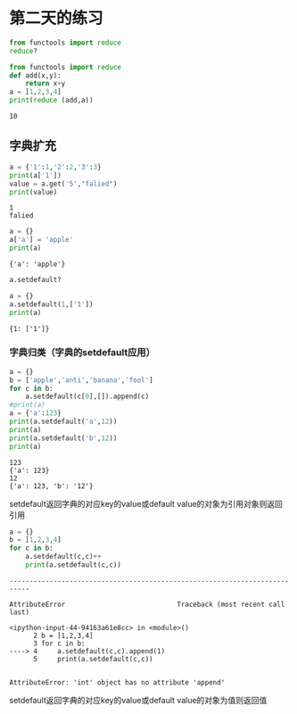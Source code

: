 
# 第二天的练习


```python
from functools import reduce
reduce?
```


```python
from functools import reduce
def add(x,y):
    return x+y
a = [1,2,3,4]
print(reduce (add,a))
```

    10
    

## 字典扩充


```python
a = {'1':1,'2':2,'3':3}
print(a['1'])
value = a.get('5',"falied")
print(value)
```

    1
    falied
    


```python
a = {}
a['a'] = 'apple'
print(a)
```

    {'a': 'apple'}
    


```python
a.setdefault?
```


```python
a = {}
a.setdefault(1,['1'])
print(a)
```

    {1: ['1']}
    

### 字典归类（字典的setdefault应用）


```python
a = {}
b = ['apple','anti','banana','fool']
for c in b:
    a.setdefault(c[0],[]).append(c)
#print(a)
a = {'a':123}
print(a.setdefault('a',12))
print(a)
print(a.setdefault('b',12))
print(a)
```

    123
    {'a': 123}
    12
    {'a': 123, 'b': '12'}
    

setdefault返回字典的对应key的value或default value的对象为引用对象则返回引用


```python
a = {}
b = [1,2,3,4]
for c in b:
    a.setdefault(c,c)++
    print(a.setdefault(c,c))

```


    ---------------------------------------------------------------------------

    AttributeError                            Traceback (most recent call last)

    <ipython-input-44-94163a61e8cc> in <module>()
          2 b = [1,2,3,4]
          3 for c in b:
    ----> 4     a.setdefault(c,c).append(1)
          5     print(a.setdefault(c,c))
    

    AttributeError: 'int' object has no attribute 'append'


setdefault返回字典的对应key的value或default value的对象为值则返回值
